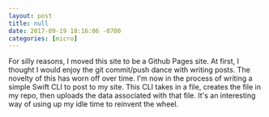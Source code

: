 ```yaml
---
layout: post
title: null
date: 2017-09-19 18:16:06 -0700
categories: [micro]
---
```


For silly reasons, I moved this site to be a Github Pages site. At first, I thought I would enjoy the git commit/push dance with writing posts. The novelty of this has worn off over time. I'm now in the process of writing a simple Swift CLI to post to my site. This CLI takes in a file, creates the file in my repo, then uploads the data associated with that file. It's an interesting way of using up my idle time to reinvent the wheel.